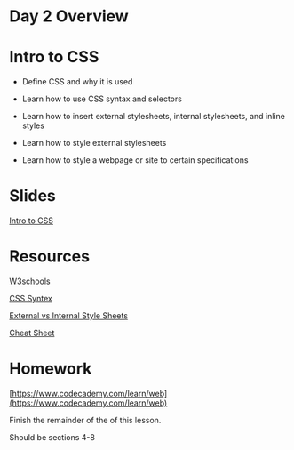 # Day 2 Overview

# Intro to CSS

- Define CSS and why it is used

- Learn how to use CSS syntax and selectors

- Learn how to insert external stylesheets, internal stylesheets, and inline styles

- Learn how to style external stylesheets

- Learn how to style a webpage or site to certain specifications

# Slides

[Intro to CSS](https://docs.google.com/presentation/d/1EGeb4zKiNuZHL10vothQ7mXpGTqYqamkbJpvfzI707o/edit)

# Resources

[W3schools](http://t.sidekickopen65.com/e1t/c/5/f18dQhb0S7lC8dDMPbW2n0x6l2B9nMJW7t5XYg7fK0DCVd7tkH4XyK1jW1q7mhC56dTCzf1M-rhv02?t=https%3A%2F%2Fwww.w3schools.com%2F&amp;si=6314804771946496&amp;pi=b885e1a4-4b48-4ba4-f541-cd64f0489e78)

[CSS Syntex](https://www.w3schools.com/css/css_syntax.asp)

[External vs Internal Style Sheets](https://www.w3schools.com/css/css_howto.asp)

[Cheat Sheet](https://docs.google.com/a/wecancodeit.org/document/d/1RJs-L_JNtFGLd7CRYBjRb4pr4Vulk3N2BTXq80e4i4w/edit?usp=sharing)

# Homework

[https://www.codecademy.com/learn/web](https://www.codecademy.com/learn/web)

Finish the remainder of the of this lesson.

Should be sections 4-8
